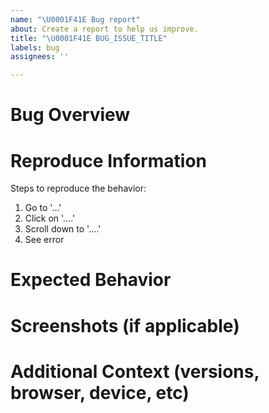```yaml
---
name: "\U0001F41E Bug report"
about: Create a report to help us improve.
title: "\U0001F41E BUG_ISSUE_TITLE"
labels: bug
assignees: ''

---
```


# Bug Overview

<!-- A clear and concise description of what the bug is. -->

# Reproduce Information

Steps to reproduce the behavior:
1. Go to '...'
2. Click on '....'
3. Scroll down to '....'
4. See error

# Expected Behavior

<!-- A clear and concise description of what you expected to happen. -->

# Screenshots (if applicable)

# Additional Context (versions, browser, device, etc)

<!-- Add any other context about the problem here. -->
